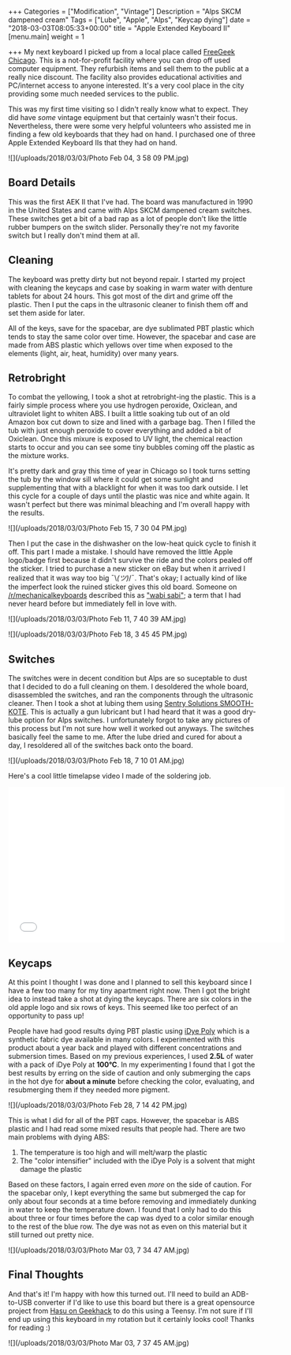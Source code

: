 +++
Categories = ["Modification", "Vintage"]
Description = "Alps SKCM dampened cream"
Tags = ["Lube", "Apple", "Alps", "Keycap dying"]
date = "2018-03-03T08:05:33+00:00"
title = "Apple Extended Keyboard II"
[menu.main]
weight = 1

+++
My next keyboard I picked up from a local place called [FreeGeek Chicago](http://freegeekchicago.org/).  This is a not-for-profit facility where you can drop off used computer equipment.  They refurbish items and sell them to the public at a really nice discount.  The facility also provides educational activities and PC/internet access to anyone interested.  It's a very cool place in the city providing some much needed services to the public.

This was my first time visiting so I didn't really know what to expect.  They did have _some_ vintage equipment but that certainly wasn't their focus.  Nevertheless, there were some very helpful volunteers who assisted me in finding a few old keyboards that they had on hand.  I purchased one of three Apple Extended Keyboard IIs that they had on hand.

![](/uploads/2018/03/03/Photo Feb 04, 3 58 09 PM.jpg)

## Board Details

This was the first AEK II that I've had.  The board was manufactured in 1990 in the United States and came with Alps SKCM dampened cream switches.  These switches get a bit of a bad rap as a lot of people don't like the little rubber bumpers on the switch slider.  Personally they're not my favorite switch but I really don't mind them at all.

## Cleaning

The keyboard was pretty dirty but not beyond repair.  I started my project with cleaning the keycaps and case by soaking in warm water with denture tablets for about 24 hours.  This got most of the dirt and grime off the plastic.  Then I put the caps in the ultrasonic cleaner to finish them off and set them aside for later.

All of the keys, save for the spacebar, are dye sublimated PBT plastic which tends to stay the same color over time.  However, the spacebar and case are made from ABS plastic which yellows over time when exposed to the elements (light, air, heat, humidity) over many years.

## Retrobright

To combat the yellowing, I took a shot at retrobright-ing the plastic. This is a fairly simple process where you use hydrogen peroxide, Oxiclean, and ultraviolet light to whiten ABS.  I built a little soaking tub out of an old Amazon box cut down to size and lined with a garbage bag.  Then I filled the tub with just enough peroxide to cover everything and added a bit of Oxiclean.  Once this mixure is exposed to UV light, the chemical reaction starts to occur and you can see some tiny bubbles coming off the plastic as the mixture works.

It's pretty dark and gray this time of year in Chicago so I took turns setting the tub by the window sill where it could get some sunlight and supplementing that with a blacklight for when it was too dark outside.  I let this cycle for a couple of days until the plastic was nice and white again.  It wasn't perfect but there was minimal bleaching and I'm overall happy with the results.

![](/uploads/2018/03/03/Photo Feb 15, 7 30 04 PM.jpg)

Then I put the case in the dishwasher on the low-heat quick cycle to finish it off.  This part I made a mistake.  I should have removed the little Apple logo/badge first because it didn't survive the ride and the colors pealed off the sticker.  I tried to purchase a new sticker on eBay but when it arrived I realized that it was way too big ¯\\_(ツ)_/¯.  That's okay; I actually kind of like the imperfect look the ruined sticker gives this old board.  Someone on [/r/mechanicalkeyboards](https://reddit.com/r/mechanicalkeyboards) described this as ["wabi sabi"](https://en.wikipedia.org/wiki/Wabi-sabi); a term that I had never heard before but immediately fell in love with.

![](/uploads/2018/03/03/Photo Feb 11, 7 40 39 AM.jpg)

![](/uploads/2018/03/03/Photo Feb 18, 3 45 45 PM.jpg)

## Switches

The switches were in decent condition but Alps are so suceptable to dust that I decided to do a full cleaning on them.  I desoldered the whole board, disassembled the switches, and ran the components through the ultrasonic cleaner. Then I took a shot at lubing them using [Sentry Solutions SMOOTH-KOTE](https://www.amazon.com/Sentry-Solutions-SMOOTH-KOTE-Treatment-Applicator/dp/B000Q87EB4).  This is actually a gun lubricant but I had heard that it was a good dry-lube option for Alps switches.  I unfortunately forgot to take any pictures of this process but I'm not sure how well it worked out anyways.  The switches basically feel the same to me.  After the lube dried and cured for about a day, I resoldered all of the switches back onto the board.

![](/uploads/2018/03/03/Photo Feb 18, 7 10 01 AM.jpg)

Here's a cool little timelapse video I made of the soldering job.

<iframe width="560" height="315" src="//www.youtube.com/embed/R3_aMk3KrKE" frameborder="0"></iframe>

## Keycaps

At this point I thought I was done and I planned to sell this keyboard since I have a few too many for my tiny apartment right now.  Then I got the bright idea to instead take a shot at dying the keycaps.  There are six colors in the old apple logo and six rows of keys.  This seemed like too perfect of an opportunity to pass up!

People have had good results dying PBT plastic using [iDye Poly](https://www.jacquardproducts.com/idye.html) which is a synthetic fabric dye available in many colors.  I experimented with this product about a year back and played with different concentrations and submersion times.  Based on my previous experiences, I used **2.5L** of water with a pack of iDye Poly at **100°C**.  In my experimenting I found that I got the best results by erring on the side of caution and only submerging the caps in the hot dye for **about a minute** before checking the color, evaluating, and resubmerging them if they needed more pigment.

![](/uploads/2018/03/03/Photo Feb 28, 7 14 42 PM.jpg)

This is what I did for all of the PBT caps.  However, the spacebar is ABS plastic and I had read some mixed results that people had.  There are two main problems with dying ABS:

1. The temperature is too high and will melt/warp the plastic
2. The "color intensifier" included with the iDye Poly is a solvent that might damage the plastic

Based on these factors, I again erred even _more_ on the side of caution.  For the spacebar only, I kept everything the same but submerged the cap for only about four seconds at a time before removing and immediately dunking in water to keep the temperature down.  I found that I only had to do this about three or four times before the cap was dyed to a color similar enough to the rest of the blue row.  The dye was not as even on this material but it still turned out pretty nice.

![](/uploads/2018/03/03/Photo Mar 03, 7 34 47 AM.jpg)

## Final Thoughts

And that's it!  I'm happy with how this turned out.  I'll need to build an ADB-to-USB converter if I'd like to use this board but there is a great opensource project from [Hasu on Geekhack](https://geekhack.org/index.php?topic=14290.0) to do this using a Teensy.  I'm not sure if I'll end up using this keyboard in my rotation but it certainly looks cool!  Thanks for reading :)

![](/uploads/2018/03/03/Photo Mar 03, 7 37 45 AM.jpg)